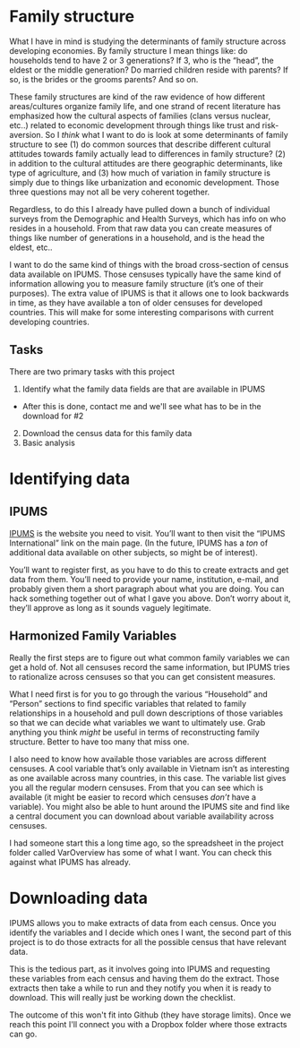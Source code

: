 # Family structure
What I have in mind is studying the determinants of family structure across developing economies. By family structure I mean things like: do households tend to have 2 or 3 generations? If 3, who is the “head”, the eldest or the middle generation? Do married children reside with parents? If so, is the brides or the grooms parents? And so on. 

These family structures are kind of the raw evidence of how different areas/cultures organize family life, and one strand of recent literature has emphasized how the cultural aspects of families (clans versus nuclear, etc..) related to economic development through things like trust and risk-aversion. So I *think* what I want to do is look at some determinants of family structure to see (1) do common sources that describe different cultural attitudes towards family actually lead to differences in family structure? (2) in addition to the cultural attitudes are there geographic determinants, like type of agriculture, and (3) how much of variation in family structure is simply due to things like urbanization and economic development. Those three questions may not all be very coherent together. 

Regardless, to do this I already have pulled down a bunch of individual surveys from the Demographic and Health Surveys, which has info on who resides in a household. From that raw data you can create measures of things like number of generations in a household, and is the head the eldest, etc.. 

I want to do the same kind of things with the broad cross-section of census data available on IPUMS. Those censuses typically have the same kind of information allowing you to measure family structure (it’s one of their purposes). The extra value of IPUMS is that it allows one to look backwards in time, as they have available a ton of older censuses for developed countries. This will make for some interesting comparisons with current developing countries. 

## Tasks
There are two primary tasks with this project
1. Identify what the family data fields are that are available in IPUMS
  - After this is done, contact me and we'll see what has to be in the download for #2
2. Download the census data for this family data
3. Basic analysis

# Identifying data
## IPUMS
[IPUMS](https://www.ipums.org) is the website you need to visit. You’ll want to then visit the “IPUMS International” link on the main page. (In the future, IPUMS has a *ton* of additional data available on other subjects, so might be of interest). 

You’ll want to register first, as you have to do this to create extracts and get data from them. You’ll need to provide your name, institution, e-mail, and probably given them a short paragraph about what you are doing. You can hack something together out of what I gave you above. Don’t worry about it, they’ll approve as long as it sounds vaguely legitimate. 

## Harmonized Family Variables
Really the first steps are to figure out what common family variables we can get a hold of. Not all censuses record the same information, but IPUMS tries to rationalize across censuses so that you can get consistent measures. 

What I need first is for you to go through the various “Household” and “Person” sections to find specific variables that related to family relationships in a household and pull down descriptions of those variables so that we can decide what variables we want to ultimately use. Grab anything you think *might* be useful in terms of reconstructing family structure. Better to have too many that miss one.

I also need to know how available those variables are across different censuses. A cool variable that’s only available in Vietnam isn’t as interesting as one available across many countries, in this case. The variable list  gives you all the regular modern censuses. From that you can see which is available (it might be easier to record which censuses *don’t* have a variable). You might also be able to hunt around the IPUMS site and find like a central document you can download about variable availability across censuses.

I had someone start this a long time ago, so the spreadsheet in the project folder called VarOverview has some of what I want. You can check this against what IPUMS has already. 

# Downloading data
IPUMS allows you to make extracts of data from each census. Once you identify the variables and I decide which ones I want, the second part of this project is to do those extracts for all the possible census that have relevant data. 

This is the tedious part, as it involves going into IPUMS and requesting these variables from each census and having them do the extract. Those extracts then take a while to run and they notify you when it is ready to download. This will really just be working down the checklist.

The outcome of this won't fit into Github (they have storage limits). Once we reach this point I'll connect you with a Dropbox folder where those extracts can go. 



